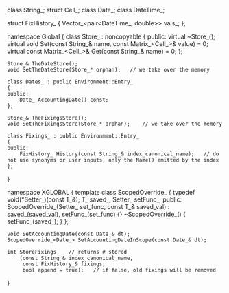 
class String_;
struct Cell_;
class Date_;
class DateTime_;

struct FixHistory_
{
	Vector_<pair<DateTime_, double>> vals_;
};

namespace Global
{
	class Store_ : noncopyable
	{
	public:
		virtual ~Store_();
		virtual void Set(const String_& name, const Matrix_<Cell_>& value) = 0;
		virtual const Matrix_<Cell_>& Get(const String_& name) = 0;
	};

	Store_& TheDateStore();
	void SetTheDateStore(Store_* orphan);	// we take over the memory

	class Dates_ : public Environment::Entry_
	{
	public:
		Date_ AccountingDate() const;
	};

	Store_& TheFixingsStore();
	void SetTheFixingsStore(Store_* orphan);	// we take over the memory

	class Fixings_ : public Environment::Entry_
	{
	public:
		FixHistory_ History(const String_& index_canonical_name);	// do not use synonyms or user inputs, only the Name() emitted by the index
	};
}

namespace XGLOBAL
{
	template<class T_> class ScopedOverride_
	{
		typedef void(*Setter_)(const T_&);
		T_ saved_;
		Setter_ setFunc_;
	public:
		ScopedOverride_(Setter_ set_func, const T_& saved_val) : saved_(saved_val), setFunc_(set_func) {}
		~ScopedOverride_() { setFunc_(saved_); }
	};

	void SetAccountingDate(const Date_& dt);
	ScopedOverride_<Date_> SetAccountingDateInScope(const Date_& dt);

	int StoreFixings	// returns # stored
		(const String_& index_canonical_name,
		 const FixHistory_& fixings,
		 bool append = true);	// if false, old fixings will be removed
}
